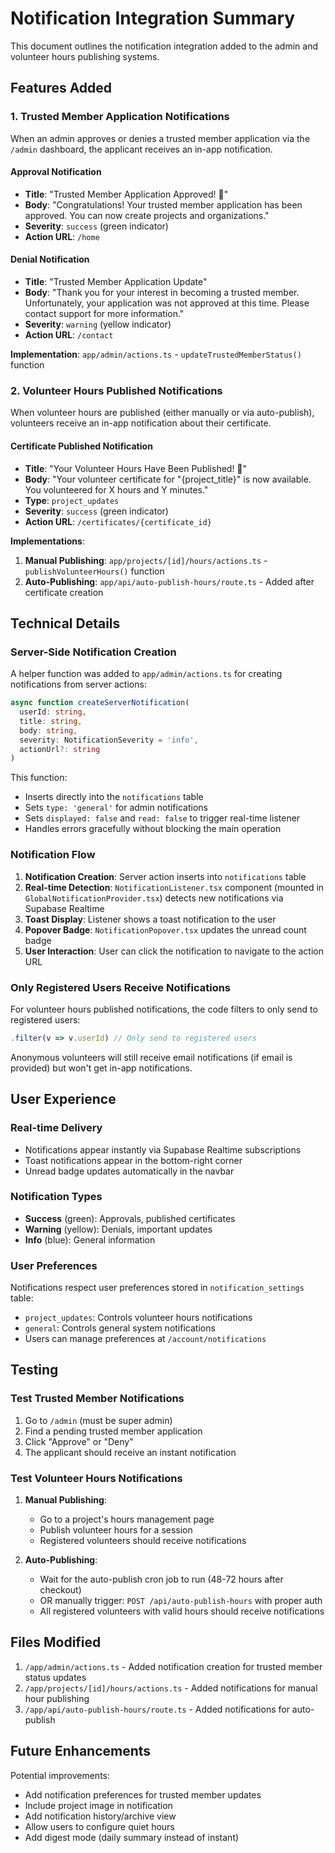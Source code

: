 # Notification Integration Summary

This document outlines the notification integration added to the admin and volunteer hours publishing systems.

## Features Added

### 1. Trusted Member Application Notifications

When an admin approves or denies a trusted member application via the `/admin` dashboard, the applicant receives an in-app notification.

#### Approval Notification
- **Title**: "Trusted Member Application Approved! 🎉"
- **Body**: "Congratulations! Your trusted member application has been approved. You can now create projects and organizations."
- **Severity**: `success` (green indicator)
- **Action URL**: `/home`

#### Denial Notification
- **Title**: "Trusted Member Application Update"
- **Body**: "Thank you for your interest in becoming a trusted member. Unfortunately, your application was not approved at this time. Please contact support for more information."
- **Severity**: `warning` (yellow indicator)
- **Action URL**: `/contact`

**Implementation**: `app/admin/actions.ts` - `updateTrustedMemberStatus()` function

### 2. Volunteer Hours Published Notifications

When volunteer hours are published (either manually or via auto-publish), volunteers receive an in-app notification about their certificate.

#### Certificate Published Notification
- **Title**: "Your Volunteer Hours Have Been Published! 🎉"
- **Body**: "Your volunteer certificate for \"{project_title}\" is now available. You volunteered for X hours and Y minutes."
- **Type**: `project_updates`
- **Severity**: `success` (green indicator)
- **Action URL**: `/certificates/{certificate_id}`

**Implementations**:
1. **Manual Publishing**: `app/projects/[id]/hours/actions.ts` - `publishVolunteerHours()` function
2. **Auto-Publishing**: `app/api/auto-publish-hours/route.ts` - Added after certificate creation

## Technical Details

### Server-Side Notification Creation

A helper function was added to `app/admin/actions.ts` for creating notifications from server actions:

```typescript
async function createServerNotification(
  userId: string,
  title: string,
  body: string,
  severity: NotificationSeverity = 'info',
  actionUrl?: string
)
```

This function:
- Inserts directly into the `notifications` table
- Sets `type: 'general'` for admin notifications
- Sets `displayed: false` and `read: false` to trigger real-time listener
- Handles errors gracefully without blocking the main operation

### Notification Flow

1. **Notification Creation**: Server action inserts into `notifications` table
2. **Real-time Detection**: `NotificationListener.tsx` component (mounted in `GlobalNotificationProvider.tsx`) detects new notifications via Supabase Realtime
3. **Toast Display**: Listener shows a toast notification to the user
4. **Popover Badge**: `NotificationPopover.tsx` updates the unread count badge
5. **User Interaction**: User can click the notification to navigate to the action URL

### Only Registered Users Receive Notifications

For volunteer hours published notifications, the code filters to only send to registered users:

```typescript
.filter(v => v.userId) // Only send to registered users
```

Anonymous volunteers will still receive email notifications (if email is provided) but won't get in-app notifications.

## User Experience

### Real-time Delivery
- Notifications appear instantly via Supabase Realtime subscriptions
- Toast notifications appear in the bottom-right corner
- Unread badge updates automatically in the navbar

### Notification Types
- **Success** (green): Approvals, published certificates
- **Warning** (yellow): Denials, important updates
- **Info** (blue): General information

### User Preferences
Notifications respect user preferences stored in `notification_settings` table:
- `project_updates`: Controls volunteer hours notifications
- `general`: Controls general system notifications
- Users can manage preferences at `/account/notifications`

## Testing

### Test Trusted Member Notifications
1. Go to `/admin` (must be super admin)
2. Find a pending trusted member application
3. Click "Approve" or "Deny"
4. The applicant should receive an instant notification

### Test Volunteer Hours Notifications
1. **Manual Publishing**:
   - Go to a project's hours management page
   - Publish volunteer hours for a session
   - Registered volunteers should receive notifications

2. **Auto-Publishing**:
   - Wait for the auto-publish cron job to run (48-72 hours after checkout)
   - OR manually trigger: `POST /api/auto-publish-hours` with proper auth
   - All registered volunteers with valid hours should receive notifications

## Files Modified

1. `/app/admin/actions.ts` - Added notification creation for trusted member status updates
2. `/app/projects/[id]/hours/actions.ts` - Added notifications for manual hour publishing
3. `/app/api/auto-publish-hours/route.ts` - Added notifications for auto-publish

## Future Enhancements

Potential improvements:
- Add notification preferences for trusted member updates
- Include project image in notification
- Add notification history/archive view
- Allow users to configure quiet hours
- Add digest mode (daily summary instead of instant)
